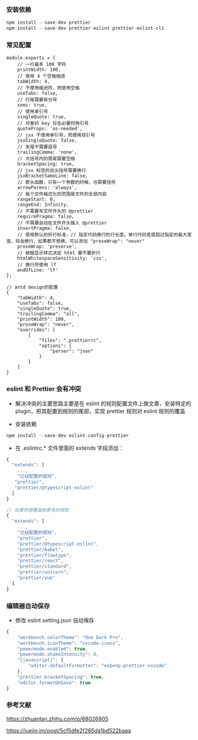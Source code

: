 ### 安装依赖

```javascript
npm install --save-dev prettier
npm install --save-dev prettier-eslint prettier-eslint-cli
```

### 常见配置

```javascsript
module.exports = {
    // 一行最多 100 字符
    printWidth: 100,
    // 使用 4 个空格缩进
    tabWidth: 4,
    // 不使用缩进符，而使用空格
    useTabs: false,
    // 行尾需要有分号
    semi: true,
    // 使用单引号
    singleQuote: true,
    // 对象的 key 仅在必要时用引号
    quoteProps: 'as-needed',
    // jsx 不使用单引号，而使用双引号
    jsxSingleQuote: false,
    // 末尾不需要逗号
    trailingComma: 'none',
    // 大括号内的首尾需要空格
    bracketSpacing: true,
    // jsx 标签的反尖括号需要换行
    jsxBracketSameLine: false,
    // 箭头函数，只有一个参数的时候，也需要括号
    arrowParens: 'always',
    // 每个文件格式化的范围是文件的全部内容
    rangeStart: 0,
    rangeEnd: Infinity,
    // 不需要写文件开头的 @prettier
    requirePragma: false,
    // 不需要自动在文件开头插入 @prettier
    insertPragma: false,
    // 使用默认的折行标准，// 指定代码换行的行长度。单行代码宽度超过指定的最大宽度，将会换行，如果都不想换，可以添加 "proseWrap": "never"
    proseWrap: 'preserve',
    // 根据显示样式决定 html 要不要折行
    htmlWhitespaceSensitivity: 'css',
    // 换行符使用 lf
    endOfLine: 'lf'
};

// antd design的配置
{
    "tabWidth": 4,
    "useTabs": false,
    "singleQuote": true,
    "trailingComma": "all",
    "printWidth": 100,
    "proseWrap": "never",
    "overrides": [
        {
            "files": ".prettierrc",
            "options": {
                "parser": "json"
            }
        }
    ]
}

```

### eslint 和 Prettier 会有冲突

-   解决冲突的主要思路主要是在 eslint 的规则配置文件上做文章，安装特定的 plugin，把其配置到规则的尾部，实现 prettier 规则对 eslint 规则的覆盖

-   安装依赖

```javascript
npm install --save-dev eslint-config-prettier

```

-   在 .eslintrc.\* 文件里面的 extends 字段添加：

```javascript
{
  "extends": [
    ...,
    "已经配置的规则",
   "prettier",
   "prettier/@typescript-eslint"
  ]
}

// 如果你想覆盖掉更多的规则
{
  "extends": [
    ...,
    "已经配置的规则",
    "prettier",
    "prettier/@typescript-eslint",
    "prettier/babel",
    "prettier/flowtype",
    "prettier/react",
    "prettier/standard",
    "prettier/unicorn",
    "prettier/vue"
  ]
}
```

### 编辑器自动保存

-   修改 eslint setting.json 自动保存

```javascript
{
    "workbench.colorTheme": "One Dark Pro",
    "workbench.iconTheme": "vscode-icons",
    "powermode.enabled": true,
    "powermode.shakeIntensity": 0,
    "[javascript]": {
        "editor.defaultFormatter": "esbenp.prettier-vscode"
    },
    "prettier.bracketSpacing": true,
    "editor.formatOnSave": true
}
```

### 参考文献

https://zhuanlan.zhihu.com/p/68026905

https://juejin.im/post/5cf5dfe2f265da1bd522baaa

